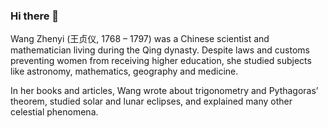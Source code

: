 ### Hi there 👋

Wang Zhenyi (王贞仪, 1768 – 1797) was a Chinese scientist and mathematician living during the Qing dynasty. Despite laws and customs preventing women from receiving higher education, she studied subjects like astronomy, mathematics, geography and medicine.

In her books and articles, Wang wrote about trigonometry and Pythagoras’ theorem, studied solar and lunar eclipses, and explained many other celestial phenomena.

<!--
**sxwang1991/sxwang1991** is a ✨ _special_ ✨ repository because its `README.md` (this file) appears on your GitHub profile.

Here are some ideas to get you started:

- 🔭 I’m currently working on ...
- 🌱 I’m currently learning ...
- 👯 I’m looking to collaborate on ...
- 🤔 I’m looking for help with ...
- 💬 Ask me about ...
- 📫 How to reach me: ...
- 😄 Pronouns: ...
- ⚡ Fun fact: ...
-->
